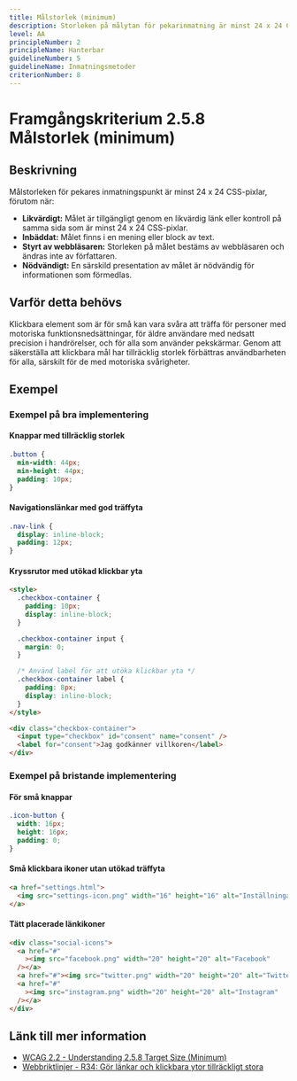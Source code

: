 ```yaml
---
title: Målstorlek (minimum)
description: Storleken på målytan för pekarinmatning är minst 24 x 24 CSS-pixlar, utom när målet är inbäddat i en mening.
level: AA
principleNumber: 2
principleName: Hanterbar
guidelineNumber: 5
guidelineName: Inmatningsmetoder
criterionNumber: 8
---
```


# Framgångskriterium 2.5.8 Målstorlek (minimum)

## Beskrivning

Målstorleken för pekares inmatningspunkt är minst 24 x 24 CSS-pixlar, förutom när:

- **Likvärdigt:** Målet är tillgängligt genom en likvärdig länk eller kontroll på samma sida som är minst 24 x 24 CSS-pixlar.
- **Inbäddat:** Målet finns i en mening eller block av text.
- **Styrt av webbläsaren:** Storleken på målet bestäms av webbläsaren och ändras inte av författaren.
- **Nödvändigt:** En särskild presentation av målet är nödvändig för informationen som förmedlas.

## Varför detta behövs

Klickbara element som är för små kan vara svåra att träffa för personer med motoriska funktionsnedsättningar, för äldre användare med nedsatt precision i handrörelser, och för alla som använder pekskärmar. Genom att säkerställa att klickbara mål har tillräcklig storlek förbättras användbarheten för alla, särskilt för de med motoriska svårigheter.

## Exempel

### Exempel på bra implementering

#### Knappar med tillräcklig storlek

```css
.button {
  min-width: 44px;
  min-height: 44px;
  padding: 10px;
}
```

#### Navigationslänkar med god träffyta

```css
.nav-link {
  display: inline-block;
  padding: 12px;
}
```

#### Kryssrutor med utökad klickbar yta

```html
<style>
  .checkbox-container {
    padding: 10px;
    display: inline-block;
  }

  .checkbox-container input {
    margin: 0;
  }

  /* Använd label för att utöka klickbar yta */
  .checkbox-container label {
    padding: 8px;
    display: inline-block;
  }
</style>

<div class="checkbox-container">
  <input type="checkbox" id="consent" name="consent" />
  <label for="consent">Jag godkänner villkoren</label>
</div>
```

### Exempel på bristande implementering

#### För små knappar

```css
.icon-button {
  width: 16px;
  height: 16px;
  padding: 0;
}
```

#### Små klickbara ikoner utan utökad träffyta

```html
<a href="settings.html">
  <img src="settings-icon.png" width="16" height="16" alt="Inställningar" />
</a>
```

#### Tätt placerade länkikoner

```html
<div class="social-icons">
  <a href="#"
    ><img src="facebook.png" width="20" height="20" alt="Facebook"
  /></a>
  <a href="#"><img src="twitter.png" width="20" height="20" alt="Twitter" /></a>
  <a href="#"
    ><img src="instagram.png" width="20" height="20" alt="Instagram"
  /></a>
</div>
```

## Länk till mer information

- [WCAG 2.2 - Understanding 2.5.8 Target Size (Minimum)](https://www.w3.org/WAI/WCAG22/Understanding/target-size-minimum.html)
- [Webbriktlinjer - R34: Gör länkar och klickbara ytor tillräckligt stora](https://www.digg.se/webbriktlinjer/alla-webbriktlinjer/gor-lankar-och-klickbara-ytor-tillrackligt-stora)
